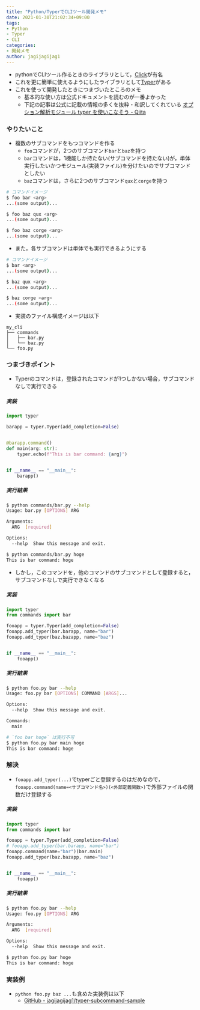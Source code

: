 ```yaml
---
title: "Python/TyperでCLIツール開発メモ"
date: 2021-01-30T21:02:34+09:00
tags:
- Python
- Typer
- CLI
categories:
- 開発メモ
author: jagijagijag1
---
```


- pythonでCLIツール作るときのライブラリとして，[Click](https://click.palletsprojects.com/en/7.x/)が有名
- これを更に簡単に使えるようにしたライブラリとして[Typer](https://typer.tiangolo.com/)がある
- これを使って開発したときにつまづいたところのメモ
  - 基本的な使い方は公式ドキュメントを読むのが一番よかった
  - 下記の記事は公式に記載の情報の多くを抜粋・和訳してくれている
    [オプション解析モジュール typer を使いこなそう - Qiita](https://qiita.com/iisaka51/items/18bde4dada0827fbe81e)

### やりたいこと
- 複数のサブコマンドをもつコマンドを作る
  - `foo`コマンドが，2つのサブコマンド`bar`と`baz`を持つ
  - `bar`コマンドは，1機能しか持たない(サブコマンドを持たない)が，単体実行したいかつモジュール(実装ファイル)を分けたいのでサブコマンドとしたい
  - `baz`コマンドは，さらに2つのサブコマンド`qux`と`corge`を持つ
```bash
# コマンドイメージ
$ foo bar <arg>
...(some output)...

$ foo baz qux <arg>
...(some output)...

$ foo baz corge <arg>
...(some output)...
```

- また，各サブコマンドは単体でも実行できるようにする
```bash
# コマンドイメージ
$ bar <arg>
...(some output)...

$ baz qux <arg>
...(some output)...

$ baz corge <arg>
...(some output)...
```

- 実装のファイル構成イメージは以下
```
my_cli
├── commands
│   ├── bar.py
│   └── baz.py
└── foo.py
```

### つまづきポイント
- Typerのコマンドは，登録されたコマンドが1つしかない場合，サブコマンドなしで実行できる

##### 実装
```python:commands/bar.py
import typer

barapp = typer.Typer(add_completion=False)


@barapp.command()
def main(arg: str):
    typer.echo(f"This is bar command: {arg}")


if __name__ == "__main__":
    barapp()
```

##### 実行結果
```bash
$ python commands/bar.py --help
Usage: bar.py [OPTIONS] ARG

Arguments:
  ARG  [required]

Options:
  --help  Show this message and exit.

$ python commands/bar.py hoge
This is bar command: hoge
```

- しかし，このコマンドを，他のコマンドのサブコマンドとして登録すると，サブコマンドなしで実行できなくなる
##### 実装
```python:foo.py
import typer
from commands import bar

fooapp = typer.Typer(add_completion=False)
fooapp.add_typer(bar.barapp, name="bar")
fooapp.add_typer(baz.bazapp, name="baz")


if __name__ == "__main__":
    fooapp()
```

##### 実行結果
```bash
$ python foo.py bar --help
Usage: foo.py bar [OPTIONS] COMMAND [ARGS]...

Options:
  --help  Show this message and exit.

Commands:
  main

# `foo bar hoge` は実行不可
$ python foo.py bar main hoge
This is bar command: hoge
```

### 解決
- `fooapp.add_typer(...)`でtyperごと登録するのはだめなので，`fooapp.command(name=<サブコマンド名>)(<外部定義関数>)`で外部ファイルの関数だけ登録する
##### 実装
```python:foo.py
import typer
from commands import bar

fooapp = typer.Typer(add_completion=False)
# fooapp.add_typer(bar.barapp, name="bar")
fooapp.command(name="bar")(bar.main)
fooapp.add_typer(baz.bazapp, name="baz")


if __name__ == "__main__":
    fooapp()
```

##### 実行結果
```bash
$ python foo.py bar --help
Usage: foo.py [OPTIONS] ARG

Arguments:
  ARG  [required]

Options:
  --help  Show this message and exit.

$ python foo.py bar hoge
This is bar command: hoge
```

### 実装例
- `python foo.py baz ...`も含めた実装例は以下
  - [GitHub - jagijagijag1/typer-subcommand-sample](https://github.com/jagijagijag1/typer-subcommand-sample)